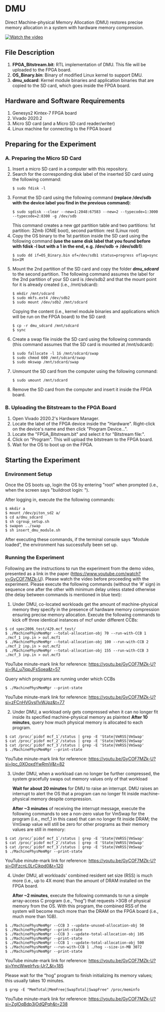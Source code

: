 # DMU
Direct Machine-physical Memory Allocation (DMU) restores precise memory allocation in a system with hardware memory compression.

[![Watch the video](https://img.youtube.com/vi/bZsBcsEZNyo/hqdefault.jpg)](https://youtu.be/bZsBcsEZNyo)


## File Description
1. **FPGA_Bitstream.bit**: RTL implementation of DMU. This file will be uploaded to the FPGA board.
2. **OS_Binary.bin**: Binary of modified Linux kernel to support DMU.
3. **dmu_sdcard**: Kernel module binaries and application binaries that are copied to the SD card, which goes inside the FPGA board.

## Hardware and Software Requirements
1. Genesys2 Kintex-7 FPGA board
2. Vivado 2020.2
3. Micro SD card (and a Micro SD card reader/writer)
4. Linux machine for connecting to the FPGA board

## Preparing for the Experiment
### A. Preparing the Micro SD Card
1. Insert a micro SD card in a computer with this repository.
2. Search for the corresponding disk label of the inserted SD card using the following command:
    ```
    $ sudo fdisk -l
    ```
3. Format the SD card using the following command **(replace /dev/sdb with the device label you find in the previous command)**:
    ```
    $ sudo sgdisk --clear --new=1:2048:67583 --new=2 --typecode=1:3000 --typecode=2:8300 -g /dev/sdb
    ```
    This command creates a new gpt partition table and two partitions: 1st partition: 32mb (ONIE boot), second partition: rest (Linux root)
4. Copy the OS binary to the 1st partition inside the SD card using the following command **(use the same disk label that you found before with fdisk -l but with a 1 in the end, e.g. /dev/sdb -> /dev/sdb1)**:
    ```
    $ sudo dd if=OS_Binary.bin of=/dev/sdb1 status=progress oflag=sync bs=1M
    ```
5. Mount the 2nd partition of the SD card and copy the folder  ***dmu_sdcard*** to the second partition. The following command assumes the label for the 2nd partition of your SD card is /dev/sdb2 and that the mount point for it is already created (i.e., /mnt/sdcard):
    ```
    $ mkdir /mnt/sdcard
    $ sudo mkfs.ext4 /dev/sdb2
    $ sudo mount /dev/sdb2 /mnt/sdcard
    ```
    Copying the content (i.e., kernel module binaries and applications which will be run on the FPGA board) to the SD card:
    ```
    $ cp -r dmu_sdcard /mnt/sdcard
    $ sync
    ```
6. Create a swap file inside the SD card using the following commands (this command assumes that the SD card is mounted at /mnt/sdcard):
    ```
    $ sudo fallocate -l 1G /mnt/sdcard/swap 
    $ sudo chmod 600 /mnt/sdcard/swap
    $ sudo mkswap /mnt/sdcard/swap
    ```
7. Unmount the SD card from the computer using the following command:
    ``` 
    $ sudo umount /mnt/sdcard
    ```
8. Remove the SD card from the computer and insert it inside the FPGA board.

### B. Uploading the Bitstream to the FPGA Board
1. Open Vivado 2020.2's Hardware Manager.
2. Locate the label of the FPGA device inside the "Hardware". Right-click on the device's name and then click "Program Device...". 
3. Locate the "FPGA_Bitstream.bit" and select it for "Bitstream file:".
4. Click on "Program". This will upload the bitstream to the FPGA board.
5. Wait for the OS to boot up on the FPGA.

## Starting the Experiment
### Environment Setup
Once the OS boots up, login the OS by entering "root" when prompted (i.e., when the screen says "buildroot login: ").

After logging in, execute the the following commands:
```
$ mkdir a
$ mount /dev/piton_sd2 a/
$ cd a/dmu_sdcard
$ sh cgroup_setup.sh
$ swapon ../swap
$ sh insert_dmu_module.sh
```
After executing these commands, if the terminal console says “Module loaded”, the environment has successfully been set up.

### Running the Experiment
Following are the instructions to run the experiment from the demo video, presented as a link in the paper (https://www.youtube.com/watch?v=GyCOF7MZk-U). Please watch the video before proceeding with the experiment. Please execute the following commands (without the ‘#’ sign) in sequence one after the other with minimum delay unless stated otherwise (the delay between commands is mentioned in blue text):
1. Under DMU, co-located workloads get the amount of machine-physical memory they specify in the presence of hardware memory compression ensuring precise memory allocation.
Execute the following commands to kick off three identical instances of mcf under different CCBs:
```
$ cd spec2006_test/429.mcf_test/
$ ./MachinePhysMemMgr --total-allocation-obj 70 --run-with-CCB 1 ./mcf_1 inp.in > out.mcf1
$ ./MachinePhysMemMgr --total-allocation-obj 100 --run-with-CCB 2 ./mcf_2 inp.in > out.mcf2
$ ./MachinePhysMemMgr --total-allocation-obj 155 --run-with-CCB 3 ./mcf_3 inp.in > out.mcf3
```
YouTube minute-mark link for reference: https://youtu.be/GyCOF7MZk-U?si=9lJ_u7iqpJFsSoea&t=57 

Query which programs are running under which CCBs
```
$ ./MachinePhysMemMgr --print-state
```
YouTube minute-mark link for reference: https://youtu.be/GyCOF7MZk-U?si=zFCnHVGvsl1vWJpz&t=77 

2. Under DMU, a workload only gets compressed when it can no longer fit inside its specified machine-physical memory as plaintext
**After 10 minutes**, query how much physical memory is allocated to each program.
```
$ cat /proc/`pidof mcf_1`/status | grep -E 'State|VmRSS|VmSwap'
$ cat /proc/`pidof mcf_2`/status | grep -E 'State|VmRSS|VmSwap'
$ cat /proc/`pidof mcf_3`/status | grep -E 'State|VmRSS|VmSwap'
$ ./MachinePhysMemMgr --print-state
```
YouTube minute-mark link for reference: https://youtu.be/GyCOF7MZk-U?si=Ipc_0XOoxdYwRmiV&t=82 


3. Under DMU, when a workload can no longer be further compressed, the system gracefully swaps out memory values only of that workload
    
    **Wait for about 20 minutes** for DMU to raise an interrupt. DMU raises an interrupt to alert the OS that a program can no longer fit inside machine-physical memory despite compression.
    
    **After ~3 minutes** of receiving the interrupt message, execute the following commands to see a non-zero value for VmSwap for the program (i.e., mcf_1 in this case) that can no longer fit inside DRAM; the VmSwap value will still be zero for other programs as their memory values are still in memory:
```
$ cat /proc/`pidof mcf_1`/status | grep -E 'State|VmRSS|VmSwap'
$ cat /proc/`pidof mcf_2`/status | grep -E 'State|VmRSS|VmSwap'
$ cat /proc/`pidof mcf_3`/status | grep -E 'State|VmRSS|VmSwap'
$ ./MachinePhysMemMgr --print-state
```
YouTube minute-mark link for reference: https://youtu.be/GyCOF7MZk-U?si=DIFzcnL0LrCjkpd0&t=120 

4. Under DMU, all workloads' combined resident set size (RSS) is much more (i.e., up to 4X more) than the amount of DRAM installed on the FPGA board.
    
    **After ~2 minutes**, execute the following commands to run a simple array-access C program (i.e., “hog”) that requests >3GB of physical memory from the OS. With this program, the combined RSS of the system will become much more than the DRAM on the FPGA board (i.e., much more than 1GB).
```
$ ./MachinePhysMemMgr --CCB 3 --update-unused-allocation-obj 50
$ ./MachinePhysMemMgr --print-state
$ ./MachinePhysMemMgr --CCB 3 --update-total-allocation-obj 105
$ ./MachinePhysMemMgr --print-state
$ ./MachinePhysMemMgr --CCB 1 --update-total-allocation-obj 500
$ ./MachinePhysMemMgr --run-with-CCB 1 ./hog --size-in-MB 3072
$ ./MachinePhysMemMgr --print-state
```
YouTube minute-mark link for reference: https://youtu.be/GyCOF7MZk-U?si=YmcWwelrfvs-Ur7_&t=185 

Please wait for the “hog” program to finish initializing its memory values; this usually takes 10 minutes.
```
$ grep -E "MemTotal|MemFree|SwapTotal|SwapFree" /proc/meminfo
```
YouTube minute-mark link for reference: https://youtu.be/GyCOF7MZk-U?si=ZglOqBdp3jOdQPqh&t=238
